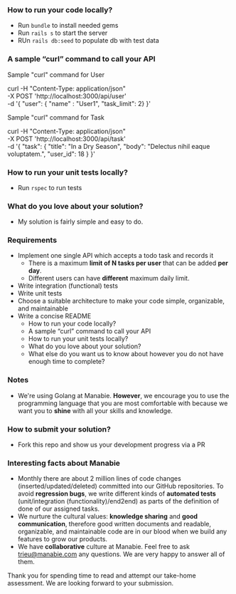 ### How to run your code locally?

  - Run `bundle` to install needed gems
  - Run `rails s` to start the server
  - RUn `rails db:seed` to populate db with test data

### A sample “curl” command to call your API

Sample "curl" command for User

curl -H "Content-Type: application/json" \
-X POST 'http://localhost:3000/api/user' \
-d '{ "user": { "name" : "User1", "task_limit": 2} }'

Sample "curl" command for Task

curl -H "Content-Type: application/json" \
-X POST 'http://localhost:3000/api/task' \
-d '{ "task": { "title": "In a Dry Season", "body": "Delectus nihil eaque voluptatem.", "user_id": 18 } }'

### How to run your unit tests locally?

  - Run `rspec` to run tests

### What do you love about your solution?

  - My solution is fairly simple and easy to do. 

### Requirements

- Implement one single API which accepts a todo task and records it
  - There is a maximum **limit of N tasks per user** that can be added **per day**.
  - Different users can have **different** maximum daily limit.
- Write integration (functional) tests
- Write unit tests
- Choose a suitable architecture to make your code simple, organizable, and maintainable
- Write a concise README
  - How to run your code locally?
  - A sample “curl” command to call your API
  - How to run your unit tests locally?
  - What do you love about your solution?
  - What else do you want us to know about however you do not have enough time to complete?

### Notes

- We're using Golang at Manabie. **However**, we encourage you to use the programming language that you are most comfortable with because we want you to **shine** with all your skills and knowledge.

### How to submit your solution?

- Fork this repo and show us your development progress via a PR

### Interesting facts about Manabie

- Monthly there are about 2 million lines of code changes (inserted/updated/deleted) committed into our GitHub repositories. To avoid **regression bugs**, we write different kinds of **automated tests** (unit/integration (functionality)/end2end) as parts of the definition of done of our assigned tasks.
- We nurture the cultural values: **knowledge sharing** and **good communication**, therefore good written documents and readable, organizable, and maintainable code are in our blood when we build any features to grow our products.
- We have **collaborative** culture at Manabie. Feel free to ask trieu@manabie.com any questions. We are very happy to answer all of them.

Thank you for spending time to read and attempt our take-home assessment. We are looking forward to your submission.
